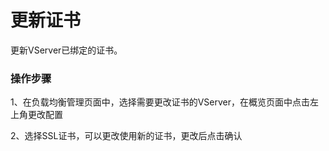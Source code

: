 # 更新证书

更新VServer已绑定的证书。

### 操作步骤

1、在负载均衡管理页面中，选择需要更改证书的VServer，在概览页面中点击左上角更改配置

2、选择SSL证书，可以更改使用新的证书，更改后点击确认  


